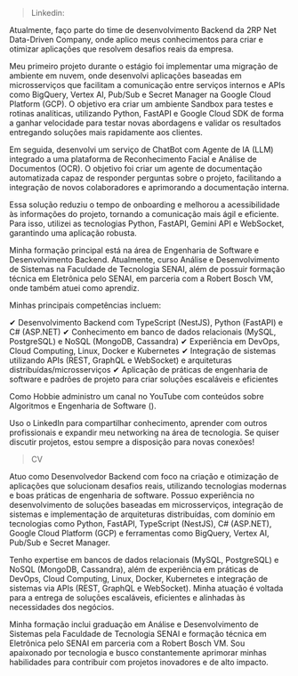 
> Linkedin: 

Atualmente, faço parte do time de desenvolvimento Backend da 2RP Net Data-Driven Company, onde aplico meus conhecimentos para criar e otimizar aplicações que resolvem desafios reais da empresa.

Meu primeiro projeto durante o estágio foi implementar uma migração de ambiente em nuvem, onde desenvolvi aplicações baseadas em microsserviços que facilitam a comunicação entre serviços internos e APIs como BigQuery, Vertex AI, Pub/Sub e Secret Manager na Google Cloud Platform (GCP). O objetivo era criar um ambiente Sandbox para testes e rotinas analíticas, utilizando Python, FastAPI e Google Cloud SDK de forma a ganhar velocidade para testar novas abordagens e validar os resultados entregando soluções mais rapidamente aos clientes. 

Em seguida, desenvolvi um serviço de ChatBot com Agente de IA (LLM) integrado a uma plataforma de Reconhecimento Facial e Análise de Documentos (OCR). O objetivo foi criar um agente de documentação automatizada capaz de responder perguntas sobre o projeto, facilitando a integração de novos colaboradores e aprimorando a documentação interna.

Essa solução reduziu o tempo de onboarding e melhorou a acessibilidade às informações do projeto, tornando a comunicação mais ágil e eficiente. Para isso, utilizei as tecnologias Python, FastAPI, Gemini API e WebSocket, garantindo uma aplicação robusta.

Minha formação principal está na área de Engenharia de Software e Desenvolvimento Backend. Atualmente, curso Análise e Desenvolvimento de Sistemas na Faculdade de Tecnologia SENAI, além de possuir formação técnica em Eletrônica pelo SENAI, em parceria com a Robert Bosch VM, onde também atuei como aprendiz.

Minhas principais competências incluem:

✔ Desenvolvimento Backend com TypeScript (NestJS), Python (FastAPI) e C# (ASP.NET)
✔ Conhecimento em banco de dados relacionais (MySQL, PostgreSQL) e NoSQL (MongoDB, Cassandra)
✔ Experiência em DevOps, Cloud Computing, Linux, Docker e Kubernetes
✔ Integração de sistemas utilizando APIs (REST, GraphQL e WebSocket) e arquiteturas distribuídas/microsserviços
✔ Aplicação de práticas de engenharia de software e padrões de projeto para criar soluções escaláveis e eficientes

Como Hobbie administro um canal no YouTube com conteúdos sobre Algoritmos e Engenharia de Software ().

Uso o LinkedIn para compartilhar conhecimento, aprender com outros profissionais e expandir meu networking na área de tecnologia. Se quiser discutir projetos, estou sempre a disposição para novas conexões!

> CV 
  
Atuo como Desenvolvedor Backend com foco na criação e otimização de aplicações que solucionam desafios reais, utilizando tecnologias modernas e boas práticas de engenharia de software. Possuo experiência no desenvolvimento de soluções baseadas em microsserviços, integração de sistemas e implementação de arquiteturas distribuídas, com domínio em tecnologias como Python, FastAPI, TypeScript (NestJS), C# (ASP.NET), Google Cloud Platform (GCP) e ferramentas como BigQuery, Vertex AI, Pub/Sub e Secret Manager.  

Tenho expertise em bancos de dados relacionais (MySQL, PostgreSQL) e NoSQL (MongoDB, Cassandra), além de experiência em práticas de DevOps, Cloud Computing, Linux, Docker, Kubernetes e integração de sistemas via APIs (REST, GraphQL e WebSocket). Minha atuação é voltada para a entrega de soluções escaláveis, eficientes e alinhadas às necessidades dos negócios.  

Minha formação inclui graduação em Análise e Desenvolvimento de Sistemas pela Faculdade de Tecnologia SENAI e formação técnica em Eletrônica pelo SENAI em parceria com a Robert Bosch VM. Sou apaixonado por tecnologia e busco constantemente aprimorar minhas habilidades para contribuir com projetos inovadores e de alto impacto.